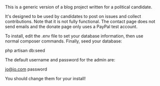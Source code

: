 This is a generic version of a blog project written for a political candidate.

It's designed to be used by candidates to post on issues and collect contributions. Note that it is not fully functional. The contact page does not send emails and the donate page only uses a PayPal test account.

To install, edit the .env file to set your database information, then use normal composer commands. Finally, seed your database:

php artisan db:seed

The default username and password for the admin are:

jo@jo.com
password

You should change them for your install!

